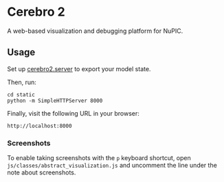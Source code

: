 # Cerebro 2

A web-based visualization and debugging platform for NuPIC.

## Usage

Set up [cerebro2.server](https://github.com/chetan51/nupic.cerebro2.server) to export your model state.

Then, run:

    cd static
    python -m SimpleHTTPServer 8000

Finally, visit the following URL in your browser:

    http://localhost:8000

### Screenshots

To enable taking screenshots with the `p` keyboard shortcut, open `js/classes/abstract_visualization.js` and uncomment the line under the note about screenshots.
